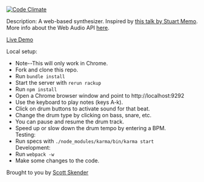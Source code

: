 [![Code Climate](https://codeclimate.com/github/vandosant/web-synthesizer/badges/gpa.svg)](https://codeclimate.com/github/vandosant/web-synthesizer)  

Description:
A web-based synthesizer. Inspired by [this talk by Stuart Memo](https://www.youtube.com/watch?v=PN8Eg1K9xjE#t=15).  
More info about the Web Audio API [here](http://webaudio.github.io/web-audio-api/).  

[Live Demo](http://scribble.scottskender.com)  

Local setup:  
- Note--This will only work in Chrome.
- Fork and clone this repo.
- Run `bundle install`
- Start the server with `rerun rackup`
- Run `npm install`
- Open a Chrome browser window and point to http://localhost:9292
- Use the keyboard to play notes (keys A-k).
- Click on drum buttons to activate sound for that beat.
- Change the drum type by clicking on bass, snare, etc.
- You can pause and resume the drum track.
- Speed up or slow down the drum tempo by entering a BPM.  
Testing:  
- Run specs with `./node_modules/karma/bin/karma start`  
Development:  
- Run `webpack -w`
- Make some changes to the code.

Brought to you by [Scott Skender](http://www.scottskender.com)
